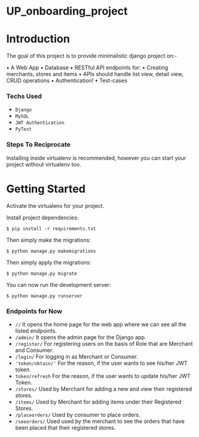 # UP_onboarding_project

# Introduction

The goal of this project is to provide minimalistic django project on:-

• A Web App 
• Database 
• RESTful API endpoints for: 
• Creating merchants, stores and items 
• APIs should handle list view, detail view, CRUD operations 
• Authentication! 
• Test-cases 

### Techs Used

- `Django`
- `MySQL`
- `JWT Authentication`
- `PyTest`
      
### Steps To Reciprocate


Installing inside virtualenv is recommended, however you can start your project without virtualenv too.



# Getting Started

    
Activate the virtualenv for your project.
    
Install project dependencies:

    $ pip install -r requirements.txt
    

Then simply make the migrations:

    $ python manage.py makemigrations
    
Then simply apply the migrations:

    $ python manage.py migrate
    

You can now run the development server:

    $ python manage.py runserver


### Endpoints for Now

- `//` It opens the home page for the web app where we can see all the listed endpoints.
- `/admin/` It opens the admin page for the Django app.
- `/register/` For registering users on the basis of Role that are Merchant and Consumer.
- `/login/` For logging in as Merchant or Consumer.
- `'token/obtain/'` For the reason, if the user wants to see his/her JWT token.
- `token/refresh` For the reason, if the user wants to update his/her JWT Token.
- `/stores/` Used by Merchant for adding a new and view their registered stores.
- `/items/` Used by Merchant for adding items under their Registered Stores.
- `/placeorders/` Used by consumer to place orders.
- `/seeorders/` Used used by the merchant to see the orders that have been placed that their registered stores.